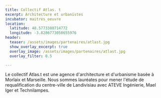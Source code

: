 ```yaml
---
title: Collectif Atlas. t
excerpt: Architecture et urbanistes
incubator: maitres_oeuvre
location:
  latitude: 48.5773380714772 
  longitude: -3.8286773058655976
header:
  teaser: /assets/images/partenaires/atlast.jpg
  show_overlay_excerpt: true
  overlay_image: /assets/images/partenaires/atlast.jpg
  overlay_filter: 0.5

---
```


Le collectif Atlas.t est une agence d'architecture et d'urbanisme basée à Morlaix et Marseille. Nous sommes lauréates pour mener l'étude de requalification du centre-ville de Landivisiau avec ATEVE Ingénierie, Mael Iger et Technilampes.
